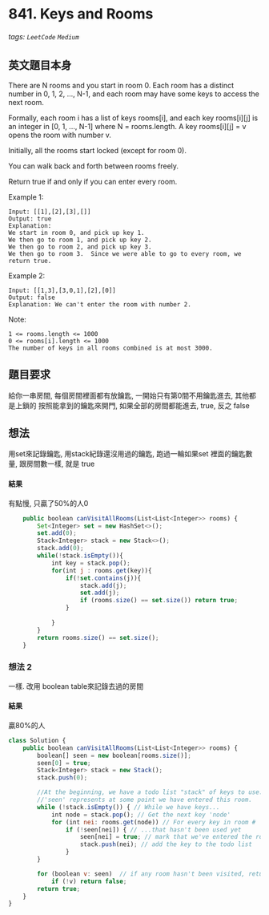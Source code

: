 # 841. Keys and Rooms
###### tags: `LeetCode` `Medium` 

## 英文題目本身
There are N rooms and you start in room 0.  Each room has a distinct number in 0, 1, 2, ..., N-1, and each room may have some keys to access the next room. 

Formally, each room i has a list of keys rooms[i], and each key rooms[i][j] is an integer in [0, 1, ..., N-1] where N = rooms.length.  A key rooms[i][j] = v opens the room with number v.

Initially, all the rooms start locked (except for room 0). 

You can walk back and forth between rooms freely.

Return true if and only if you can enter every room.

Example 1:
```
Input: [[1],[2],[3],[]]
Output: true
Explanation:
We start in room 0, and pick up key 1.
We then go to room 1, and pick up key 2.
We then go to room 2, and pick up key 3.
We then go to room 3.  Since we were able to go to every room, we return true.
```
Example 2:
```
Input: [[1,3],[3,0,1],[2],[0]]
Output: false
Explanation: We can't enter the room with number 2.
```
Note:
```
1 <= rooms.length <= 1000
0 <= rooms[i].length <= 1000
The number of keys in all rooms combined is at most 3000.
```
## 題目要求
給你一串房間, 每個房間裡面都有放鑰匙, 一開始只有第0間不用鑰匙進去, 其他都是上鎖的
按照能拿到的鑰匙來開門, 如果全部的房間都能進去, true, 反之 false
## 想法
用set來記錄鑰匙, 用stack紀錄還沒用過的鑰匙, 跑過一輪如果set 裡面的鑰匙數量, 跟房間數一樣, 就是 true
#### 結果
有點慢, 只贏了50%的人0
```javascript
    public boolean canVisitAllRooms(List<List<Integer>> rooms) {
        Set<Integer> set = new HashSet<>();
        set.add(0);
        Stack<Integer> stack = new Stack<>(); 
        stack.add(0);
        while(!stack.isEmpty()){
            int key = stack.pop();
            for(int j : rooms.get(key)){
                if(!set.contains(j)){
                    stack.add(j);
                    set.add(j);
                    if (rooms.size() == set.size()) return true;
                }
                
            }
        }
        return rooms.size() == set.size();
    }
```

### 想法 2
一樣. 改用 boolean table來記錄去過的房間

#### 結果
贏80%的人
```javascript
class Solution {
    public boolean canVisitAllRooms(List<List<Integer>> rooms) {
        boolean[] seen = new boolean[rooms.size()];
        seen[0] = true;
        Stack<Integer> stack = new Stack();
        stack.push(0);

        //At the beginning, we have a todo list "stack" of keys to use.
        //'seen' represents at some point we have entered this room.
        while (!stack.isEmpty()) { // While we have keys...
            int node = stack.pop(); // Get the next key 'node'
            for (int nei: rooms.get(node)) // For every key in room # 'node'...
                if (!seen[nei]) { // ...that hasn't been used yet
                    seen[nei] = true; // mark that we've entered the room
                    stack.push(nei); // add the key to the todo list
                }
        }

        for (boolean v: seen)  // if any room hasn't been visited, return false
            if (!v) return false;
        return true;
    }
}
```